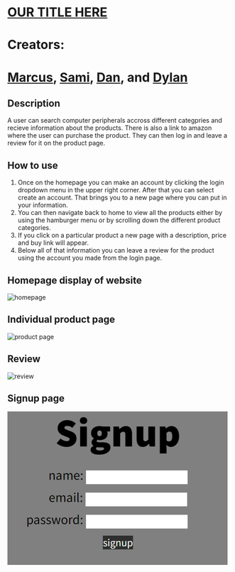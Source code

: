<h1><a href="">OUR TITLE HERE</a></h1>

# Creators:
<h1><a href="https://github.com/Mwalbyy">Marcus</a>, <a href="https://github.com/SamiF812">Sami</a>, <a href="https://github.com/danchanyyoungkim">Dan</a>, and <a href="https://github.com/dyl-17">Dylan</a>

## Description

A user can search computer peripherals accross different categpries and recieve information about the products. There is also a link to amazon where the user can purchase the product. They can then log in and leave a review for it on the product page.

## How to use
1. Once on the homepage you can make an account by clicking the login dropdown menu in the upper right corner. After that you can select create an account. That brings you to a new page where you can put in your information.
2. You can then navigate back to home to view all the products either by using the hamburger menu or by scrolling down the different product categories.
3. If you click on a particular product a new page with a description, price and buy link will appear.
4. Below all of that information you can leave a review for the product using the account you made from the login page.

## Homepage display of website
![homepage]()

## Individual product page
![product page]()

## Review
![review]()

## Signup page
![sign up](./public/assets/readmeImages/signup-page.png)

